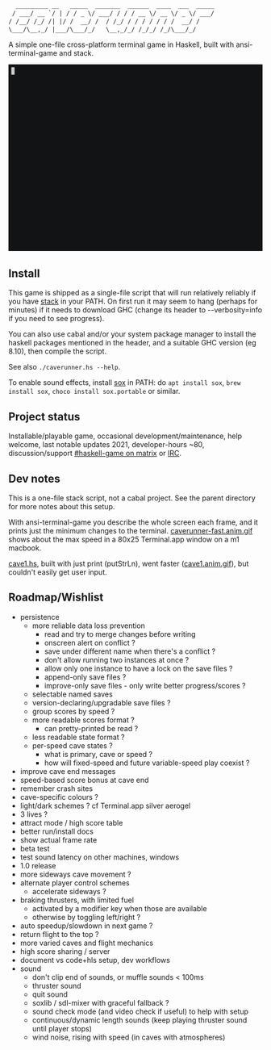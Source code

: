 ```
  _________ __   _____  _______  ______  ____  ___  _____
 / ___/ __ `/ | / / _ \/ ___/ / / / __ \/ __ \/ _ \/ ___/
/ /__/ /_/ /| |/ /  __/ /  / /_/ / / / / / / /  __/ /
\___/\__,_/ |___/\___/_/   \__,_/_/ /_/_/ /_/\___/_/
```

A simple one-file cross-platform terminal game in Haskell, built with ansi-terminal-game and stack.

![screencast](caverunner.anim.gif)

## Install

This game is shipped as a single-file script that will run relatively reliably
if you have [stack](https://www.fpcomplete.com/haskell/get-started) in
your PATH. On first run it may seem to hang (perhaps for minutes) if
it needs to download GHC (change its header to --verbosity=info if you
need to see progress).

You can also use cabal and/or your system package manager to install
the haskell packages mentioned in the header, and a suitable GHC
version (eg 8.10), then compile the script.

See also `./caverunner.hs --help`.

To enable sound effects, install [sox](https://sox.sourceforge.net) in PATH:
do `apt install sox`, `brew install sox`, `choco install sox.portable` or similar.

## Project status

Installable/playable game,
occasional development/maintenance,
help welcome,
last notable updates 2021,
developer-hours ~80,
discussion/support [#haskell-game on matrix](https://matrix.to/#/#haskell-game:matrix.org) or [IRC](https://web.libera.chat/#haskell-game).

## Dev notes

This is a one-file stack script, not a cabal project.
See the parent directory for more notes about this setup.

With ansi-terminal-game you describe the whole screen each frame,
and it prints just the minimum changes to the terminal.
[caverunner-fast.anim.gif](caverunner-fast.anim.gif)
shows about the max speed in a 80x25 Terminal.app window on a m1 macbook.

[cave1.hs](old/cave1.hs), built with just print (putStrLn),
went faster ([cave1.anim.gif](old/cave1.anim.gif)),
but couldn't easily get user input.


## Roadmap/Wishlist

- persistence
  - more reliable data loss prevention
    - read and try to merge changes before writing
    - onscreen alert on conflict ?
    - save under different name when there's a conflict ?
    - don't allow running two instances at once ?
    - allow only one instance to have a lock on the save files ?
    - append-only save files ?
    - improve-only save files - only write better progress/scores ?
  - selectable named saves
  - version-declaring/upgradable save files ?
  - group scores by speed ?
  - more readable scores format ?
    - can pretty-printed be read ?
  - less readable state format ?
  - per-speed cave states ?
    - what is primary, cave or speed ?
    - how will fixed-speed and future variable-speed play coexist ?
- improve cave end messages
- speed-based score bonus at cave end
- remember crash sites
- cave-specific colours ?
- light/dark schemes ? cf Terminal.app silver aerogel
- 3 lives ?
- attract mode / high score table
- better run/install docs
- show actual frame rate
- beta test
- test sound latency on other machines, windows
- 1.0 release
- more sideways cave movement ?
- alternate player control schemes
  - accelerate sideways ?
- braking thrusters, with limited fuel
  - activated by a modifier key when those are available
  - otherwise by toggling left/right ?
- auto speedup/slowdown in next game ?
- return flight to the top ?
- more varied caves and flight mechanics
- high score sharing / server
- document vs code+hls setup, dev workflows
- sound
  - don't clip end of sounds, or muffle sounds < 100ms
  - thruster sound
  - quit sound
  - soxlib / sdl-mixer with graceful fallback ?
  - sound check mode (and video check if useful) to help with setup
  - continuous/dynamic length sounds (keep playing thruster sound until player stops)
  - wind noise, rising with speed (in caves with atmospheres)
